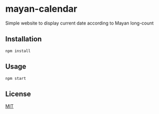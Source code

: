 # mayan-calendar

Simple website to display current date according to Mayan long-count

## Installation

```
npm install
```

## Usage

```
npm start
```

## License
[MIT](LICENSE)
